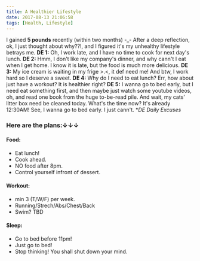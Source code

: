 ```yaml
---
title: A Healthier Lifestyle
date: 2017-08-13 21:06:58
tags: [Health, Lifestyle]
---
```


I gained **5 pounds** recently (within two months) -_- After a deep reflection, ok, I just thought about why??!, and I figured it's my unhealthy lifestyle betrays me.
**DE 1:** Oh, I work late, and I have no time to cook for next day's lunch. 
**DE 2:** Hmm, I don't like my company's dinner, and why cann't I eat when I get home. I know it is late, but the food is much more delicious.
**DE 3:** My ice cream is waiting in my frige >.<, it def need me! And btw, I work hard so I deserve a sweet.
**DE 4:** Why do I need to eat lunch? Err, how about just have a workout? It is healthier right?
**DE 5:** I wanna go to bed early, but I need eat something first, and then maybe just watch some youtube videos, oh, and read one book from the huge to-be-read pile. And wait, my cats' litter box need be cleaned today. What's the time now? It's already 12:30AM! See, I wanna go to bed early. I just cann't.
**DE Daily Excuses*

### Here are the plans:&darr;&darr;&darr; ###

#### Food: ####

* Eat lunch!
* Cook ahead.
* NO food after 8pm.
* Control yourself infront of dessert.

#### Workout: ####

* min 3 (T/W/F) per week.
* Running/Strech/Abs/Chest/Back
* Swim? TBD

#### Sleep: ####

* Go to bed before 11pm!
* Just go to bed!
* Stop thinking! You shall shut down your mind.


